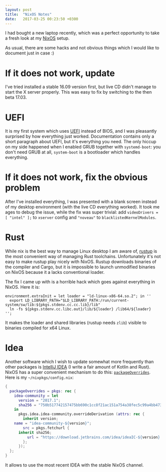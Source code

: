 ```yaml
---
layout: post
title:  "NixOS Notes"
date:   2017-03-25 00:23:50 +0300
---
```


I had bought a new laptop recently, which was a perfect opportunity to
take a fresh look at my [NixOS](http://nixos.org/) setup.

As usual, there are some hacks and not obvious things which I would
like to document just in case :)


# If it does not work, update

I've tried installed a stable 16.09 version first, but live CD didn't
manage to start the X server properly. This was easy to fix by
switching to the then beta 17.03.


# UEFI

It is my first system which uses [UEFI] instead of BIOS, and I was
pleasantly surprised by how everything just worked. Documentation
contains only a short paragraph about UEFI, but it's everything you
need. The only hiccup on my side happened when I enabled GRUB together
with `systemd-boot`: you don't need GRUB at all, `system-boot` is a
bootloader which handles everything.

[UEFI]: https://en.wikipedia.org/wiki/Unified_Extensible_Firmware_Interface


# If it does not work, fix the obvious problem

After I've installed everything, I was presented with a blank screen
instead of my desktop environment (with the live CD everything
worked). It took me ages to debug the issue, while the fix was super
trivial: add `videoDrivers = [ "intel" ];` to `xserver` config and
`"noveau"` to `blacklistedKernelModules`.


# Rust

While nix is the best way to manage Linux desktop I am aware of,
[rustup] is the most convenient way of managing Rust
toolchains. Unfortunately it's not easy to make rustup play nicely
with NixOS. Rustup downloads binaries of the compiler and Cargo, but
it is impossible to launch unmodified binaries on NixOS because it a
lacks conventional loader.

[rustup]: https://github.com/rust-lang-nursery/rustup.rs


The fix I came up with is a horrible hack which goes against
everything in NixOS. Here it is:

~~~
environment.extraInit = let loader = "ld-linux-x86-64.so.2"; in ''
  export LD_LIBRARY_PATH="$LD_LIBRARY_PATH:/run/current-system/sw/lib:${pkgs.stdenv.cc.cc.lib}/lib"
  ln -fs ${pkgs.stdenv.cc.libc.out}/lib/${loader} /lib64/${loader}
'';
~~~

It makes the loader and shared libraries (rustup needs `zlib`) visible
to binaries compiled for x64 Linux.


# Idea

Another software which I wish to update somewhat more frequently than
other packages is [IntelliJ IDEA] (I write a fair amount of Kotlin and
Rust). NixOS has a super convenient mechanism to do this:
[`packageOverrides`]. Here is my `~/nixpkgs/config.nix`:

~~~nix
{
  packageOverrides = pkgs: rec {
    idea-community = let 
      version = "2017.1";
      sha256 = "750b517742157475bb690c1cc8f21ac151a754a38fec5c99a4bb473efd71da5d";
    in
      pkgs.idea.idea-community.overrideDerivation (attrs: rec {
        inherit version;
	name = "idea-community-${version}";
        src = pkgs.fetchurl {
	  inherit sha256;
          url = "https://download.jetbrains.com/idea/ideaIC-${version}.tar.gz";
        };
      });
  };
}
~~~

It allows to use the most recent IDEA with the stable NixOS channel.


[IntelliJ IDEA]: https://www.jetbrains.com/idea/

[`packageOverrides`]: https://nixos.org/wiki/Nix_Modifying_Packages#Overriding_Existing_Packages


